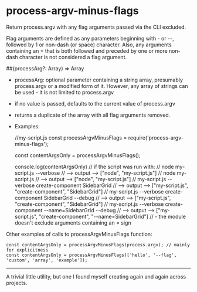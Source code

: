 # process-argv-minus-flags
Return process.argv with any flag arguments passed via the CLI excluded.

Flag arguments are defined as any parameters beginning with - or --, followed by 1 or non-dash (or space) character.
Also, any arguments containing an = that is both followed and preceded by one or more non-dash character is not considered a flag argument.

##(processArg?: Array<String>) => Array<String>
*   processArg: optional parameter containing a string array, presumably process.argv or a modified form of it. However, any array of strings can be used - it is not limited to process.argv
*   if no value is passed, defaults to the current value of process.argv
*   returns a duplicate of the array with all flag arguments removed.
*   Examples:


    //my-script.js
    const processArgvMinusFlags = require('process-argv-minus-flags');

    const contentArgsOnly = processArgvMinusFlags();

    console.log(contentArgsOnly)
    // if the script was run with:
    //    node my-script.js --verbose
    //          --> output --> ["node", "my-script.js"]
    //    node my-script.js
    //          --> output --> ["node", "my-script.js"]
    //    my-script.js --verbose create-component SidebarGrid
    //          --> output --> ["my-script.js", "create-component", "SidebarGrid"]
    //    my-script.js --verbose create-component SidebarGrid --debug
    //          --> output --> ["my-script.js", "create-component", "SidebarGrid"]
    //    my-script.js --verbose create-component --name=SidebarGrid --debug
    //          --> output --> ["my-script.js", "create-component", "--name=SidebarGrid"]
    //          - the module doesn't exclude arguments containing an = sign


Other examples of calls to processArgvMinusFlags function:

    const contentArgsOnly = processArgvMinusFlags(process.argv); // mainly for explicitness
    const contentArgsOnly = processArgvMinusFlags(['hello', '--flag', 'custom', 'array', 'example']); 


----

A trivial little utility, but one I found myself creating again and again across projects.
